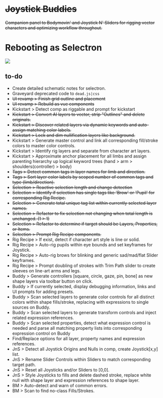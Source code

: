# ~~Joystick Buddies~~
~~Companion panel to Bodymovin' and Joystick N' Sliders for rigging vector characters and optimizing workflow throughout.~~

# Rebooting as Selectron
![](https://thumbs.gfycat.com/EmotionalSkeletalGecko-size_restricted.gif)

## to-do

* Create detailed schematic notes for selectron.
* Graveyard deprecated code to `dead.js|css`
* ~~UI revamp > Finish grid outline and placement~~
* ~~UI revamp > Rebuild as vue components~~
* Kickstart > Detect comp as riggable and prompt for kickstart
* ~~Kickstart > Convert AI layers to vector, strip "Outlines" and delete originals.~~
* ~~Kickstart > Discover related layers via dynamic keywords and auto-assign matching color labels.~~
* ~~Kickstart > Lock and dim nullification layers like background.~~
* Kickstart > Generate master control and link all corresponding fill/stroke colors to master color controls.
* Kickstart > Identify rig layers and separate from character art layers.
* Kickstart > Approximate anchor placement for all limbs and assign parenting hierarchy up logical keyword trees (hand > arm > shoulders(controller) > body)
* ~~Tags > Detect common tags in layer names for limb and direction.~~
* ~~Tags > Sort layer color labels by scoped number of common tags and type (limb/direction).~~
* ~~Selection > Reactive selection length and change detection~~
* ~~Selection > Identify if selection has single tags like 'Brow' or 'Pupil' for corresponding Rig Recipe.~~
* ~~Selection > Generate total unique tag list within currently selected layer names.~~
* ~~Selection > Refactor to fix selection not changing when total length is unchanged. (1 > 1)~~
* ~~Selection > Refactor to determine if target should be Layers, Properties, or Items.~~
* ~~Selection > Prompt Rig Recipe components.~~
* Rig Recipe > If exist, detect if character art style is line or solid.
* Rig Recipe > Auto-rig pupils within eye bounds and set keyframes for Joystick.
* Rig Recipe > Auto-rig brows for blinking and generic sad/mad/flat Slider keyframes.
* Rig Recipe > Prompt doubling of strokes with Trim Path slider to create sleeves on line-art arms and legs.
* Buddy > Generate controllers [square, circle, gaze, pin, bone] as new shape layers via toolbar button on click.
* Buddy > If currently selected, display debugging information, links and UI prompts for adding presets.
* Buddy > Scan selected layers to generate color controls for all distinct colors within shape fills/stroke, replacing with expressions to single sources on Buddy.
* Buddy > Scan selected layers to generate transform controls and inject related expression references.
* Buddy > Scan selected properties, detect what expression control is needed and parse all matching property lists into corresponding expression control on Buddy
* Find/Replace options for all layer, property names and expression references.
* JnS > Detect all Joystick Origins and Nulls in comp, create Joystick[x,y] list.
* JnS > Rename Slider Controls within Sliders to match corresponding target path.
* JnS > Reset all Joysticks and/or Sliders to [0,0].
* JnS > Style Joysticks to fills and delete dashed stroke, replace white null with shape layer and expression references to shape layer.
* BM > Auto-detect and warn of common errors.
* BM > Scan to find no-class Fills/Strokes.
